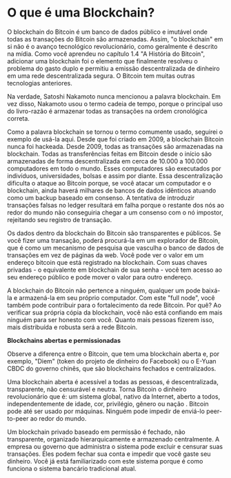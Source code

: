 # O que é uma Blockchain?
O blockchain do Bitcoin é um banco de dados público e imutável onde todas as transações do Bitcoin são armazenadas. Assim, "o blockchain" em si não é o avanço tecnológico revolucionário, como geralmente é descrito na mídia. Como você aprendeu no capítulo 1.4 "A História do Bitcoin", adicionar uma blockchain foi o elemento que finalmente resolveu o problema do gasto duplo e permitiu a emissão descentralizada de dinheiro em uma rede descentralizada segura. O Bitcoin tem muitas outras tecnologias anteriores.

Na verdade, Satoshi Nakamoto nunca mencionou a palavra blockchain. Em vez disso, Nakamoto usou o termo cadeia de tempo, porque o principal uso do livro-razão é armazenar todas as transações na ordem cronológica correta.

Como a palavra blockchain se tornou o termo comumente usado, seguirei o exemplo de usá-la aqui. Desde que foi criado em 2009, a blockchain Bitcoin nunca foi hackeada. Desde 2009, todas as transações são armazenadas na blockchain. Todas as transferências feitas em Bitcoin desde o início são armazenadas de forma descentralizada em cerca de 10.000 a 100.000 computadores em todo o mundo. Esses computadores são executados por indivíduos, universidades, bolsas e assim por diante. Essa descentralização dificulta o ataque ao Bitcoin porque, se você atacar um computador e o blockchain, ainda haverá milhares de bancos de dados idênticos atuando como um backup baseado em consenso. A tentativa de introduzir transações falsas no ledger resultará em falha porque o restante dos nós ao redor do mundo não conseguiria chegar a um consenso com o nó impostor, rejeitando seu registro de transação.

Os dados dentro da blockchain do Bitcoin são transparentes e públicos. Se você fizer uma transação, poderá procurá-la em um explorador de Bitcoin, que é como um mecanismo de pesquisa que vasculha o banco de dados de transações em vez de páginas da web. Você pode ver o valor em um endereço bitcoin que está registrado na blockchain. Com suas chaves privadas - o equivalente em blockchain de sua senha - você tem acesso ao seu endereço público e pode mover o valor para outro endereço.

A blockchain do Bitcoin não pertence a ninguém, qualquer um pode baixá-la e armazená-la em seu próprio computador. Com este "full node", você também pode contribuir para o fortalecimento da rede Bitcoin. Por quê? Ao verificar sua própria cópia da blockchain, você não está confiando em mais ninguém para ser honesto com você. Quanto mais pessoas fizerem isso, mais distribuída e robusta será a rede Bitcoin.

**Blockchains abertas e permissionadas**

Observe a diferença entre o Bitcoin, que tem uma blockchain aberta e, por exemplo, "Diem" (token do projeto de dinheiro do Facebook) ou o E-Yuan CBDC do governo chinês, que são blockchains fechados e centralizados.

Uma blockchain aberta é acessível a todas as pessoas, é descentralizada, transparente, não censurável e neutra. Torna Bitcoin o dinheiro revolucionário que é: um sistema global, nativo da Internet, aberto a todos, independentemente de idade, cor, privilégio, gênero ou nação . Bitcoin pode até ser usado por máquinas. Ninguém pode impedir de enviá-lo peer-to-peer ao redor do mundo.

Um blockchain privado baseado em permissão é fechado, não transparente, organizado hierarquicamente e armazenado centralmente. A empresa ou governo que administra o sistema pode excluir e censurar suas transações. Eles podem fechar sua conta e impedir que você gaste seu dinheiro. Você já está familiarizado com este sistema porque é como funciona o sistema bancário tradicional atual.
